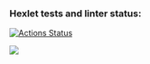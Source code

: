 ### Hexlet tests and linter status:
[![Actions Status](https://github.com/Tatka1803/python-project-49/actions/workflows/hexlet-check.yml/badge.svg)](https://github.com/Tatka1803/python-project-49/actions)

<a href="https://codeclimate.com/github/Tatka1803/python-project-49/maintainability"><img src="https://api.codeclimate.com/v1/badges/645776c48bc50018a222/maintainability" /></a>